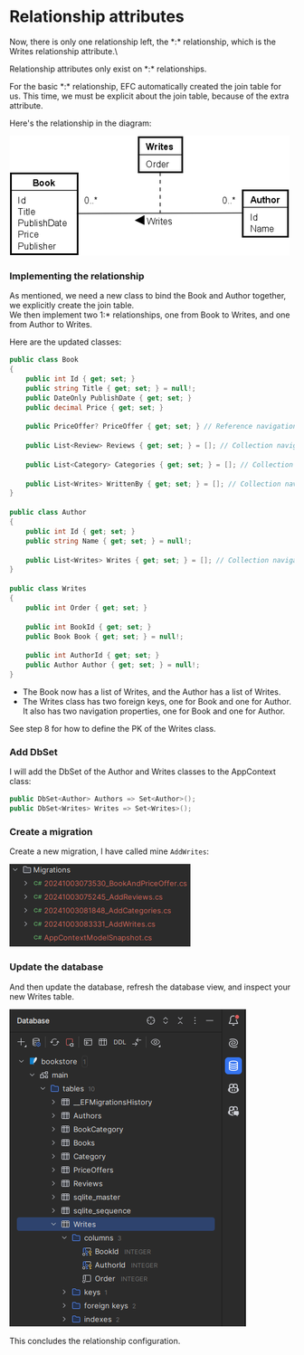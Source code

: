 # Relationship attributes
Now, there is only one relationship left, the \*:\* relationship, which is the Writes relationship attribute.\

Relationship attributes only exist on \*:\* relationships.

For the basic \*:\* relationship, EFC automatically created the join table for us. This time, we must be explicit about the join table, 
because of the extra attribute.

Here's the relationship in the diagram:

![img_13.png](img_13.png)

### Implementing the relationship
As mentioned, we need a new class to bind the Book and Author together, we explicitly create the join table.\
We then implement two 1:\* relationships, one from Book to Writes, and one from Author to Writes.

Here are the updated classes:

```csharp
public class Book
{
    public int Id { get; set; }
    public string Title { get; set; } = null!;
    public DateOnly PublishDate { get; set; }
    public decimal Price { get; set; }
    
    public PriceOffer? PriceOffer { get; set; } // Reference navigation property

    public List<Review> Reviews { get; set; } = []; // Collection navigation property
    
    public List<Category> Categories { get; set; } = []; // Collection navigation property
    
    public List<Writes> WrittenBy { get; set; } = []; // Collection navigation property
}

public class Author
{
    public int Id { get; set; }
    public string Name { get; set; } = null!;

    public List<Writes> Writes { get; set; } = []; // Collection navigation property
}

public class Writes
{
    public int Order { get; set; }

    public int BookId { get; set; }
    public Book Book { get; set; } = null!;

    public int AuthorId { get; set; }
    public Author Author { get; set; } = null!;
}
```

* The Book now has a list of Writes, and the Author has a list of Writes.
* The Writes class has two foreign keys, one for Book and one for Author. It also has two navigation properties, one for Book and one for Author.

See step 8 for how to define the PK of the Writes class.

### Add DbSet
I will add the DbSet of the Author and Writes classes to the AppContext class:

```csharp
public DbSet<Author> Authors => Set<Author>();
public DbSet<Writes> Writes => Set<Writes>();
```

### Create a migration
Create a new migration, I have called mine `AddWrites`:

![img_14.png](img_14.png)

### Update the database
And then update the database, refresh the database view, and inspect your new Writes table.

![img_15.png](img_15.png)

This concludes the relationship configuration.